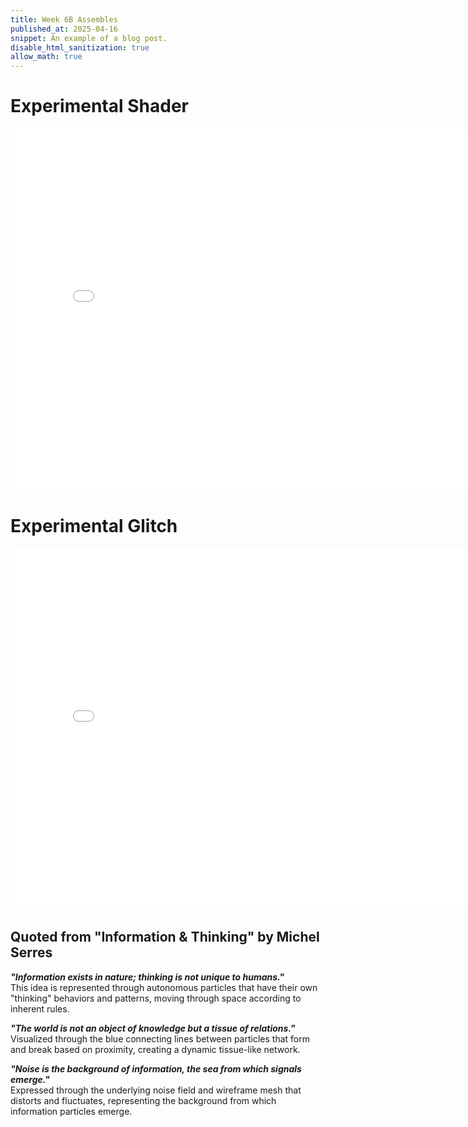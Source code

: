 ```yaml
---
title: Week 6B Assembles
published_at: 2025-04-16
snippet: An example of a blog post.
disable_html_sanitization: true
allow_math: true
---
```




# Experimental Shader

<iframe src="/simpleShader.html" width="800" height="580" frameborder="0"></iframe>

# Experimental Glitch

<iframe src="/3dGlitch.html" width="800" height="580" frameborder="0"></iframe>

## Quoted from "Information & Thinking" by Michel Serres
**<em>"Information exists in nature; thinking is not unique to humans."</em>**
<br> This idea is represented through autonomous particles that have their own "thinking" behaviors and patterns, moving through space according to inherent rules.


**<em>"The world is not an object of knowledge but a tissue of relations."</em>**
<br> Visualized through the blue connecting lines between particles that form and break based on proximity, creating a dynamic tissue-like network.

**<em>"Noise is the background of information, the sea from which signals emerge."</em>**
<br> Expressed through the underlying noise field and wireframe mesh that distorts and fluctuates, representing the background from which information particles emerge.

